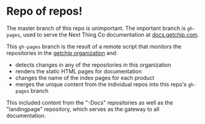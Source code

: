 # Repo of repos!
The master branch of this repo is unimportant. The important branch is `gh-pages`, used to serve the Next Thing Co documentation at [docs.getchip.com](http://docs.getchip.com).

This `gh-pages` branch is the result of a remote script that monitors the repositories in the [getchip organization](http://github.com/getchip) and:

 * detects changes in any of the repositories in this organization
 * renders the static HTML pages for documentation
 * changes the name of the index pages for each product
 * merges the unique content from the individual repos into this repo's `gh-pages` branch

This included content from the "-Docs" repositories as well as the "landingpage" repository, which serves as the gateway to all documentation.
